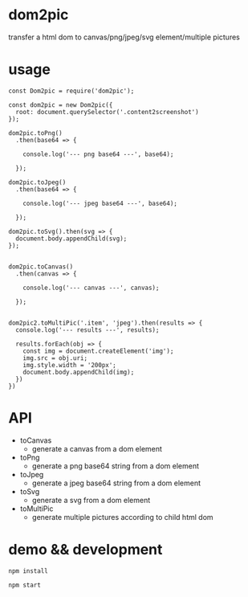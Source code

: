 # dom2pic
transfer a html dom to canvas/png/jpeg/svg element/multiple pictures

# usage

```
const Dom2pic = require('dom2pic');

const dom2pic = new Dom2pic({
  root: document.querySelector('.content2screenshot')
});

dom2pic.toPng()
  .then(base64 => {

    console.log('--- png base64 ---', base64);

  });

dom2pic.toJpeg()
  .then(base64 => {

    console.log('--- jpeg base64 ---', base64);

  });

dom2pic.toSvg().then(svg => {
  document.body.appendChild(svg);
});


dom2pic.toCanvas()
  .then(canvas => {

    console.log('--- canvas ---', canvas);

  });


dom2pic2.toMultiPic('.item', 'jpeg').then(results => {
  console.log('--- results ---', results);

  results.forEach(obj => {
    const img = document.createElement('img');
    img.src = obj.uri;
    img.style.width = '200px';
    document.body.appendChild(img);
  })
})

```

# API

* toCanvas
  * generate a canvas from a dom element
* toPng
  * generate a png base64 string from a dom element
* toJpeg
  * generate a jpeg base64 string from a dom element
* toSvg
  * generate a svg from a dom element
* toMultiPic
  * generate multiple pictures according to child html dom


# demo && development
```
npm install

npm start
```